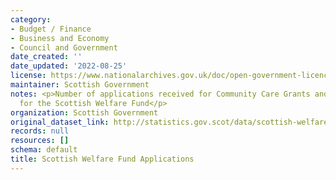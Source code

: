 ```yaml
---
category:
- Budget / Finance
- Business and Economy
- Council and Government
date_created: ''
date_updated: '2022-08-25'
license: https://www.nationalarchives.gov.uk/doc/open-government-licence/version/3/
maintainer: Scottish Government
notes: <p>Number of applications received for Community Care Grants and Crisis Grants
  for the Scottish Welfare Fund</p>
organization: Scottish Government
original_dataset_link: http://statistics.gov.scot/data/scottish-welfare-fund-applications
records: null
resources: []
schema: default
title: Scottish Welfare Fund Applications
---
```

